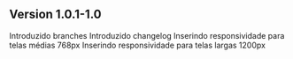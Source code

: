 ## Version 1.0.1-1.0

Introduzido branches
Introduzido changelog
Inserindo responsividade para telas médias 768px
Inserindo responsividade para telas largas 1200px